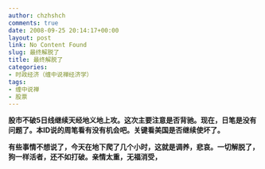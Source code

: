 ```yaml
---
author: chzhshch
comments: true
date: 2008-09-25 20:14:17+00:00
layout: post
link: No Content Found
slug: 最终解脱了
title: 最终解脱了
categories:
- 时政经济（缠中说禅经济学）
tags:
- 缠中说禅
- 股票
---
```


			

**股市不破5日线继续天经地义地上攻。这次主要注意是否背驰。现在，日笔是没有问题了。本ID说的周笔看有没有机会吧。关键看美国是否继续使坏了。**

**有些事情不想说了，今天在地下爬了几个小时，这就是调养，悲哀。一切解脱了，狗一样活者，还不如打破。亲情太重，无福消受，**
